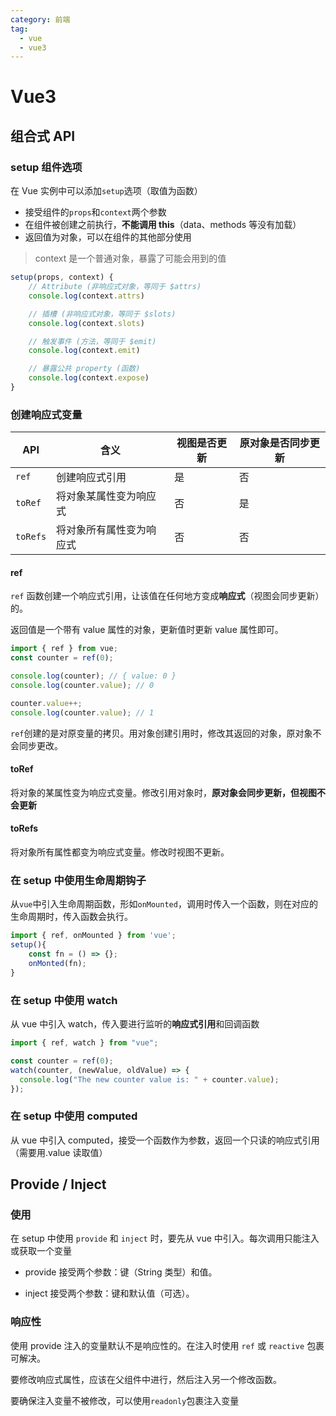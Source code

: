 ```yaml
---
category: 前端
tag:
  - vue
  - vue3
---
```


# Vue3

## 组合式 API

### setup 组件选项

在 Vue 实例中可以添加`setup`选项（取值为函数）

- 接受组件的`props`和`context`两个参数
- 在组件被创建之前执行，**不能调用 this**（data、methods 等没有加载）
- 返回值为对象，可以在组件的其他部分使用

> context 是一个普通对象，暴露了可能会用到的值

```typescript
setup(props, context) {
    // Attribute (非响应式对象，等同于 $attrs)
    console.log(context.attrs)

    // 插槽 (非响应式对象，等同于 $slots)
    console.log(context.slots)

    // 触发事件 (方法，等同于 $emit)
    console.log(context.emit)

    // 暴露公共 property (函数)
    console.log(context.expose)
}
```

### 创建响应式变量

| API      | 含义                     | 视图是否更新 | 原对象是否同步更新 |
| -------- | ------------------------ | ------------ | ------------------ |
| `ref`    | 创建响应式引用           | 是           | 否                 |
| `toRef`  | 将对象某属性变为响应式   | 否           | 是                 |
| `toRefs` | 将对象所有属性变为响应式 | 否           | 否                 |

#### ref

`ref` 函数创建一个响应式引用，让该值在任何地方变成**响应式**（视图会同步更新）的。

返回值是一个带有 value 属性的对象，更新值时更新 value 属性即可。

```typescript
import { ref } from vue;
const counter = ref(0);

console.log(counter); // { value: 0 }
console.log(counter.value); // 0

counter.value++;
console.log(counter.value); // 1
```

`ref`创建的是对原变量的拷贝。用对象创建引用时，修改其返回的对象，原对象不会同步更改。

#### toRef

将对象的某属性变为响应式变量。修改引用对象时，**原对象会同步更新，但视图不会更新**

#### toRefs

将对象所有属性都变为响应式变量。修改时视图不更新。

### 在 setup 中使用生命周期钩子

从`vue`中引入生命周期函数，形如`onMounted`，调用时传入一个函数，则在对应的生命周期时，传入函数会执行。

```typescript
import { ref, onMounted } from 'vue';
setup(){
    const fn = () => {};
	onMonted(fn);
}

```

### 在 setup 中使用 watch

从 vue 中引入 watch，传入要进行监听的**响应式引用**和回调函数

```typescript
import { ref, watch } from "vue";

const counter = ref(0);
watch(counter, (newValue, oldValue) => {
  console.log("The new counter value is: " + counter.value);
});
```

### 在 setup 中使用 computed

从 vue 中引入 computed，接受一个函数作为参数，返回一个只读的响应式引用（需要用.value 读取值）

## Provide / Inject

### 使用

在 setup 中使用 `provide` 和 `inject` 时，要先从 vue 中引入。每次调用只能注入或获取一个变量

- provide 接受两个参数：键（String 类型）和值。

- inject 接受两个参数：键和默认值（可选）。

### 响应性

使用 provide 注入的变量默认不是响应性的。在注入时使用 `ref` 或 `reactive` 包裹可解决。

要修改响应式属性，应该在父组件中进行，然后注入另一个修改函数。

要确保注入变量不被修改，可以使用`readonly`包裹注入变量
